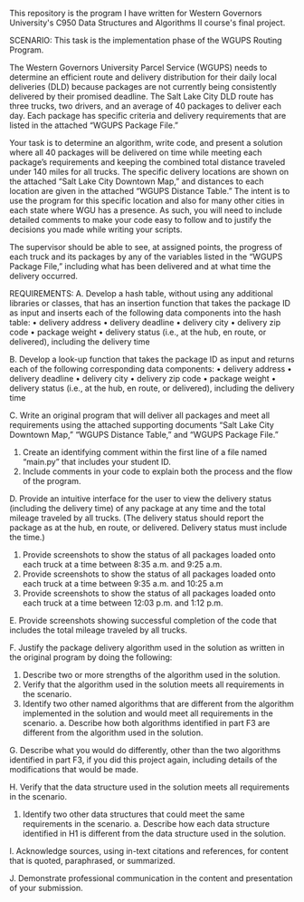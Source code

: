 This repository is the program I have written for Western Governors University's C950 Data Structures and Algorithms II course's final project.

SCENARIO:
This task is the implementation phase of the WGUPS Routing Program.

The Western Governors University Parcel Service (WGUPS) needs to determine an efficient route and delivery distribution for their daily local deliveries (DLD) because packages are not currently being consistently delivered by their promised deadline. The Salt Lake City DLD route has three trucks, two drivers, and an average of 40 packages to deliver each day. Each package has specific criteria and delivery requirements that are listed in the attached “WGUPS Package File.”

Your task is to determine an algorithm, write code, and present a solution where all 40 packages will be delivered on time while meeting each package’s requirements and keeping the combined total distance traveled under 140 miles for all trucks. The specific delivery locations are shown on the attached “Salt Lake City Downtown Map,” and distances to each location are given in the attached “WGUPS Distance Table.” The intent is to use the program for this specific location and also for many other cities in each state where WGU has a presence. As such, you will need to include detailed comments to make your code easy to follow and to justify the decisions you made while writing your scripts.

The supervisor should be able to see, at assigned points, the progress of each truck and its packages by any of the variables listed in the “WGUPS Package File,” including what has been delivered and at what time the delivery occurred.

REQUIREMENTS:
A.  Develop a hash table, without using any additional libraries or classes, that has an insertion function that takes the package ID as input and inserts each of the following data components into the hash table:
•   delivery address
•   delivery deadline
•   delivery city
•   delivery zip code
•   package weight
•   delivery status (i.e., at the hub, en route, or delivered), including the delivery time


B.  Develop a look-up function that takes the package ID as input and returns each of the following corresponding data components:
•   delivery address
•   delivery deadline
•   delivery city
•   delivery zip code
•   package weight
•   delivery status (i.e., at the hub, en route, or delivered), including the delivery time


C.  Write an original program that will deliver all packages and meet all requirements using the attached supporting documents “Salt Lake City Downtown Map,” “WGUPS Distance Table,” and “WGUPS Package File.”
1.  Create an identifying comment within the first line of a file named “main.py” that includes your student ID.
2.  Include comments in your code to explain both the process and the flow of the program.

D.  Provide an intuitive interface for the user to view the delivery status (including the delivery time) of any package at any time and the total mileage traveled by all trucks. (The delivery status should report the package as at the hub, en route, or delivered. Delivery status must include the time.)
1.  Provide screenshots to show the status of all packages loaded onto each truck at a time between 8:35 a.m. and 9:25 a.m.
2.  Provide screenshots to show the status of all packages loaded onto each truck at a time between 9:35 a.m. and 10:25 a.m
3.  Provide screenshots to show the status of all packages loaded onto each truck at a time between 12:03 p.m. and 1:12 p.m.

E.  Provide screenshots showing successful completion of the code that includes the total mileage traveled by all trucks.

F.  Justify the package delivery algorithm used in the solution as written in the original program by doing the following:
1.  Describe two or more strengths of the algorithm used in the solution.
2.  Verify that the algorithm used in the solution meets all requirements in the scenario.
3.  Identify two other named algorithms that are different from the algorithm implemented in the solution and would meet all requirements in the scenario.
a.  Describe how both algorithms identified in part F3 are different from the algorithm used in the solution.


G.  Describe what you would do differently, other than the two algorithms identified in part F3, if you did this project again, including details of the modifications that would be made.


H.  Verify that the data structure used in the solution meets all requirements in the scenario.
1.  Identify two other data structures that could meet the same requirements in the scenario.
a.  Describe how each data structure identified in H1 is different from the data structure used in the solution.

I.  Acknowledge sources, using in-text citations and references, for content that is quoted, paraphrased, or summarized.

J.  Demonstrate professional communication in the content and presentation of your submission.

